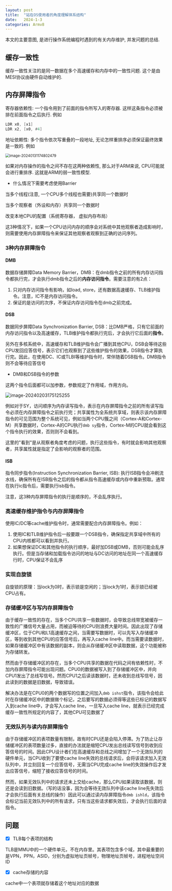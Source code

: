 ```yaml
---
layout: post
title:  "站在OS使用者的角度理解体系结构"
date:   2024-1-3 
categories: Armv8
---
```

本文的主要意图, 是进行操作系统编程时遇到的有关内存维护, 并发问题的总结. 

## 缓存一致性

缓存一致性关注的是同一数据在多个高速缓存和内存中的一致性问题. 这个是由MESI协议由硬件自动维护的.

## 内存屏障指令

寄存器依赖性: 一个指令用到了前面的指令所写入的寄存器. 这样这条指令必须被排在前面指令之后执行. 例如

```asm
LDR x0, [x1]
LDR x2, [x0, #4]
```

地址依赖性: 多个指令依次写重叠的一段地址, 无论怎样重排序必须保证最终效果是一致的. 例如

<img src="https://mdpics4lgw.oss-cn-beijing.aliyuncs.com/aliyun/image-20240131174802479.png" alt="image-20240131174802479" style="zoom: 80%;" />

如果对内存操作的指令之间不存在这两种依赖性, 那么对于ARM来说, CPU可能就会进行重排序. 这就是ARM的弱一致性模型.  

* 什么情况下需要考虑使用Barrier

当多个线程(注意, 一个CPU多个线程也需要)共享同一个数据时

当多个观察者（外设和内存）共享同一个数据时

改变本地CPU的配置（系统寄存器， 虚拟内存布局）

这3种情况下，如果一个CPU访问内存的顺序会对系统中其他观察者造成影响时，则需要使用内存屏障指令来保证其他观察者观察到正确的访问序列。

### 3种内存屏障指令

#### DMB

数据存储屏障Data Memory Barrier，DMB：在dmb指令之前的所有内存访问指令都执行完，才会执行dmb指令之后的**内存访问指令**。需要注意的有2点：

1. 只对内存访问指令有影响，如load, store，还有数据高速缓存、TLB维护指令。注意，IC不是内存访问指令。
2. 保证的是访问的次序，不保证内存访问指令在dmb之前完成。

#### DSB

数据同步屏障Data Synchronization Barrier, DSB：比DMB严格，只有它前面的内存访问指令以及高速缓存，TLB维护指令都执行完后，才会执行它后面的**指令**。

另外在多核系统中，高速缓存和TLB维护指令会广播到其他CPU，DSB会等待这些CPU发回应答信号，表示它们也观察到了这些维护指令的效果，DSB指令才算执行完。因此，在使用DC、IC或TLBI等维护指令时，常伴随着DSB指令。DMB指令则不会等待应答信号

* DMB和DSB指令的参数

这两个指令后面都可以加参数，参数规定了作用域，作用方向。

![image-20240203175125255](https://mdpics4lgw.oss-cn-beijing.aliyuncs.com/aliyun/202402031751735.png)

例如对于SY，访问顺序为内存读写指令，表示在内存屏障指令之前的所有读写指令必须在内存屏障指令之前执行完；共享属性为全系统共享域，则表示该内存屏障指令的可见范围为整个系统可见，例如当两个CPU簇之间（Cortex-A和Cortex-M）共享数据时，Cortex-A的CPU执行`dmb sy`指令，Cortex-M的CPU就会看到这个指令执行的效果，否则则不会看到。

这里的"看到"是从观察者角度考虑的问题，执行这些指令，有时就会影响其他观察者，共享属性就是指定了会影响的观察者的范围。

#### ISB

指令同步指令(Instruction Synchronization Barrier, ISB): 执行ISB指令会冲刷流水线，确保所有在ISB指令之后的指令都从指令高速缓存或内存中重新预取。通常在执行ic指令后，需要执行isb指令。

注意，这3种内存屏障指令的执行是顺序的，不会乱序执行。

### 高速缓存维护指令与内存屏障指令

使用IC/DC等cache维护指令时，通常需要配合内存屏障指令。例如：

1. 使用IC和TLB维护指令后一般要跟一个DSB指令，确保指定共享域中所有的CPU内核都可以看到并执行。
2. 如果想保证DC和其他指令的执行顺序，最好加DSB或DMB，否则可能会乱序执行。但是当存储和加载指令访问的地址与DC访问的地址在同一个高速缓存行时，CPU保证不会乱序

### 实现自旋锁

自旋锁的原理：当lock为0时，表示锁是空闲的；当lock为1时，表示锁已经被CPU占有。

### 存储缓冲区与写内存屏障指令

由于缓存一致性的存在，当多个CPU共享一些数据时，会导致总线带宽被缓存一致性的广播信号大量占用，而被迫等待的CPU则浪费大量时间。因此出现了存储缓冲区，位于CPU和L1高速缓存之间，当需要写数据时，可以先写入存储缓冲区，等到收到其他CPU的应答信号后，再写入cache line中。而当需要读数据时， 如果存储缓冲区中有该数据的副本，则会从存储缓冲区中读取数据，这个功能被称为存储转发。

然而由于存储缓冲区的存在，当多个CPU共享的数据在代码之间有依赖性时，不加内存屏障指令可能出现问题。CPU0的数据被写入到了存储缓冲区中，并向CPU1发出了总线写信号。然而CPU1之后读该数据时，还未收到总线写信号，因此读到的数据是旧数据，导致错误。

解决办法是在CPU0的两个数据写的位置之间加入`dmb ishst`指令，该指令会给此时在存储缓冲区中的数据做个标记，之后要写的数据必须得等这些已标记的数据写入到cache line中，才会写入cache line，一旦写入cache line，就表示已经完成缓存一致性所规定的内容了，其他CPU可见数据了

### 无效队列与读内存屏障指令

由于存储缓冲区的表项数量有限制，故有时CPU还是会陷入停滞。为了防止让存储缓冲区的表项数量过多，直接的办法就是缩短CPU发出总线读写信号到收到应答信号的时间。因此CPU设计者们在高速缓存和总线之间增加了一个无效队列的硬件单元，当CPU收到了要使cache line失效的总线请求后，会将该请求加入无效队列中，并立刻回复一个应答信号，无需当CPU完成cache line的失效操作后才发出应答信号，缩短了接收应答信号的时间。

然而，如果无效队列中的请求还未上交给cache，那么CPU如果读取该数据，则还是会读到旧数据。（写的话没事，因为会等待无效队列中该cache line先失效后才会执行后面有关总线的操作）因此可以通过读内存屏障指令`dmb ishld`，该指令会标记当前无效队列中的所有请求，只有当这些请求都失效后，才会执行后面的读指令。

## 问题

- [x] TLB每个表项的结构

TLB是MMU中的一个硬件单元，不在内存里。其表项包含多个域，其中最重要的是VPN，PPN，ASID，分别为虚拟地址页帧号，物理地址页帧号，进程地址空间ID

- [x] cache存储的内容

cache中一个表项就存储着这个地址对应的数据
